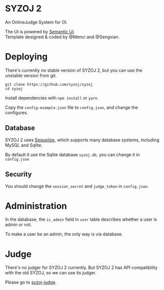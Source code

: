 # SYZOJ 2
An OnlineJudge System for OI.

The UI is powered by [Semantic UI](http://semantic-ui.com/).  
Template designed & coded by @Menci and @Sengxian.

# Deploying
There's currently *no* stable version of SYZOJ 2, but you can use the unstable version from git.

```
git clone https://github.com/syzoj/syzoj
cd syzoj
```

Install dependencies with `npm install` or `yarn`.

Copy the `config-example.json` file to `config.json`, and change the configures.

## Database
SYZOJ 2 uses [Sequelize](http://sequelizejs.com), which supports many database systems, including MySQL and Sqlite.

By default it use the Sqlite database `syzoj.db`, you can change it in `config.json`

## Security
You should change the `session_secret` and `judge_token` in `config.json`.

# Administration
In the database, the `is_admin` field in `user` table describes whether a user is admin or not.

To make a user be an admin, the only way is via database.

# Judge
There's no judger for SYZOJ 2 currently. But SYZOJ 2 has API compatibility with the old SYZOJ, so we can use its judger.

Please go to [syzoj-judge](https://github.com/syzoj/syzoj-judge).
